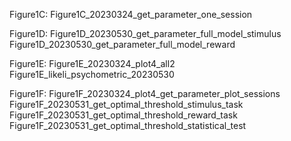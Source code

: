 Figure1C: 
Figure1C_20230324_get_parameter_one_session

Figure1D: 
Figure1D_20230530_get_parameter_full_model_stimulus
Figure1D_20230530_get_parameter_full_model_reward

Figure1E: 
Figure1E_20230324_plot4_all2
Figure1E_likeli_psychometric_20230530

Figure1F: 
Figure1F_20230324_plot4_get_parameter_plot_sessions
Figure1F_20230531_get_optimal_threshold_stimulus_task
Figure1F_20230531_get_optimal_threshold_reward_task
Figure1F_20230531_get_optimal_threshold_statistical_test
